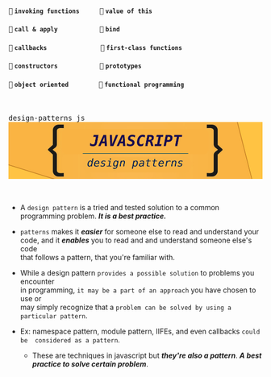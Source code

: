 #### <kbd>:link:</kbd> `invoking functions` &nbsp;&nbsp;&nbsp;&nbsp;&nbsp;  &nbsp;&nbsp;&nbsp;&nbsp;&nbsp;<kbd>:link:</kbd> `value of this`
#### <kbd>:link:</kbd> `call & apply` &nbsp;&nbsp;&nbsp;&nbsp;&nbsp;&nbsp;&nbsp;&nbsp;&nbsp;&nbsp;&nbsp;&nbsp;&nbsp;&nbsp;&nbsp;&nbsp;&nbsp; &nbsp;&nbsp;&nbsp;&nbsp;&nbsp; <kbd>:link:</kbd> `bind`
#### <kbd>:link:</kbd> `callbacks` &nbsp;&nbsp;&nbsp;&nbsp;&nbsp;&nbsp;&nbsp;&nbsp;&nbsp;&nbsp;&nbsp;&nbsp;&nbsp;&nbsp;&nbsp;&nbsp;&nbsp;&nbsp;&nbsp;&nbsp;&nbsp;  &nbsp;&nbsp;&nbsp;&nbsp;&nbsp;&nbsp;&nbsp;&nbsp;&nbsp;<kbd>:link:</kbd> `first-class functions`
#### <kbd>:link:</kbd> `constructors` &nbsp;&nbsp;&nbsp;&nbsp;&nbsp;&nbsp;&nbsp;&nbsp;&nbsp;&nbsp;&nbsp;&nbsp;&nbsp;&nbsp;  &nbsp;&nbsp;&nbsp;&nbsp;&nbsp;&nbsp;&nbsp;&nbsp; <kbd>:link:</kbd> `prototypes`
#### <kbd>:link:</kbd> `object oriented` &nbsp;&nbsp;&nbsp;&nbsp;&nbsp;&nbsp;&nbsp;&nbsp;&nbsp;  &nbsp;&nbsp;&nbsp;&nbsp;&nbsp;&nbsp; <kbd>:link:</kbd> `functional programming`

<br/>

<kbd>design-patterns js</kbd>
<br/>
![](mds/images/jsdp2.png)

<br/>


- A `design pattern` is a tried and tested solution to a common programming problem. ___It is a best practice.___
- `patterns` makes it ___easier___ for someone else to read and understand your    
  code, and it ___enables___ you to read and and understand someone else's code   
  that follows a pattern, that you're familiar with.

- While a design pattern `provides a possible solution` to problems you encounter   
  in programming, `it may be a part of an approach` you have chosen to use or   
  may simply recognize that a `problem can be solved by using a particular pattern`.  

+   Ex: 
    namespace pattern, module pattern, IIFEs, and even callbacks `could be 
    considered as a pattern`. 

    * These are techniques in javascript but ***they're also a pattern***. 
      ___A best practice to solve certain problem___.








